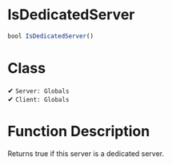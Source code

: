 # IsDedicatedServer
```js	
bool IsDedicatedServer()
```
# Class
✔ `Server: Globals`  
✔ `Client: Globals`  

# Function Description
Returns true if this server is a dedicated server.
